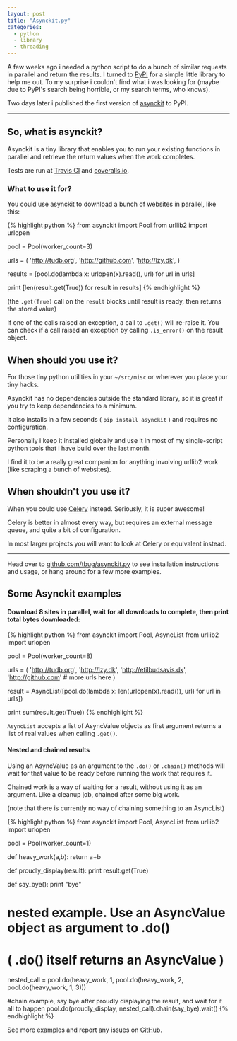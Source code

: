 ```yaml
---
layout: post
title: "Asynckit.py"
categories:
  - python
  - library
  - threading
---
```


A few weeks ago i needed a python script to do a bunch of similar requests in parallel
and return the results. I turned to [PyPI](https://pypi.python.org/pypi) for a simple
little library to help me out. To my surprise i couldn't find what i was looking for
(maybe due to PyPI's search being horrible, or my search terms, who knows).

Two days later i published the first version of [asynckit][pypi] to PyPI.

- - - - 

So, what is asynckit?
----------------------

Asynckit is a tiny library that enables you to run your existing functions in parallel
and retrieve the return values when the work completes.

Tests are run at [Travis CI](https://travis-ci.org/) and [coveralls.io](https://coveralls.io/).


### What to use it for?

You could use asynckit to download a bunch of websites in parallel, like this:

{% highlight python %}
from asynckit import Pool
from urllib2 import urlopen

pool = Pool(worker_count=3)

urls = (
    'http://tudb.org',
    'http://github.com',
    'http://lzy.dk',
)

results = [pool.do(lambda x: urlopen(x).read(), url) for url in urls]

print [len(result.get(True)) for result in results]
{% endhighlight %}

(the `.get(True)` call on the `result` blocks until result is ready, then returns the stored value)

If one of the calls raised an exception, a call to `.get()` will re-raise it.
You can check if a call raised an exception by calling `.is_error()` on the result object.

When should you use it?
-----------------------

For those tiny python utilities in your `~/src/misc` or wherever you place your tiny hacks.

Asynckit has no dependencies outside the standard library, so it is great if you try
to keep dependencies to a minimum.

It also installs in a few seconds ( `pip install asynckit` ) and requires no configuration.

Personally i keep it installed globally and use it in most of my single-script python tools that i
have build over the last month.

I find it to be a really great companion for anything involving urllib2 work (like scraping a bunch of websites).


When shouldn't you use it?
--------------------------

When you could use [Celery][celery] instead. Seriously, it is super awesome!

Celery is better in almost every way, but requires an external message queue, and quite a bit of configuration.

In most larger projects you will want to look at Celery or equivalent instead.


- - - - - -

Head over to [github.com/tbug/asynckit.py][github] to see installation instructions and usage, or hang around for a few more examples.


Some Asynckit examples
----------------------



#### Download 8 sites in parallel, wait for all downloads to complete, then print total bytes downloaded:

{% highlight python %}
from asynckit import Pool, AsyncList
from urllib2 import urlopen

pool = Pool(worker_count=8)

urls = (
    'http://tudb.org',
    'http://lzy.dk',
    'http://etilbudsavis.dk',
    'http://github.com'
    # more urls here
)

result = AsyncList([pool.do(lambda x: len(urlopen(x).read()), url) for url in urls])

print sum(result.get(True))
{% endhighlight %}

`AsyncList` accepts a list of AsyncValue objects as first argument returns
a list of real values when calling `.get()`.


#### Nested and chained results

Using an AsyncValue as an argument to the `.do()` or `.chain()` methods
will wait for that value to be ready before running the work that requires it.

Chained work is a way of waiting for a result, without using it as an argument.
Like a cleanup job, chained after some big work.

(note that there is currently no way of chaining something to an AsyncList)

{% highlight python %}
from asynckit import Pool, AsyncList
from urllib2 import urlopen

pool = Pool(worker_count=1)

def heavy_work(a,b):
    return a+b

def proudly_display(result):
    print result.get(True)

def say_bye():
    print "bye"

# nested example. Use an AsyncValue object as argument to .do()
# ( .do() itself returns an AsyncValue )
nested_call = pool.do(heavy_work, 1, 
                pool.do(heavy_work, 2, 
                    pool.do(heavy_work, 1, 3)))

#chain example, say bye after proudly displaying the result, and wait for it all to happen
pool.do(proudly_display, nested_call).chain(say_bye).wait()
{% endhighlight %}

See more examples and report any issues on [GitHub][github].



[celery]:       http://www.celeryproject.org/
[github]:       https://github.com/tbug/asynckit.py
[pypi]:         https://pypi.python.org/pypi?name=asynckit&:action=display
[coveralls]:    https://coveralls.io/r/tbug/asynckit.py?branch=master
[travis]:       https://travis-ci.org/tbug/asynckit.py
